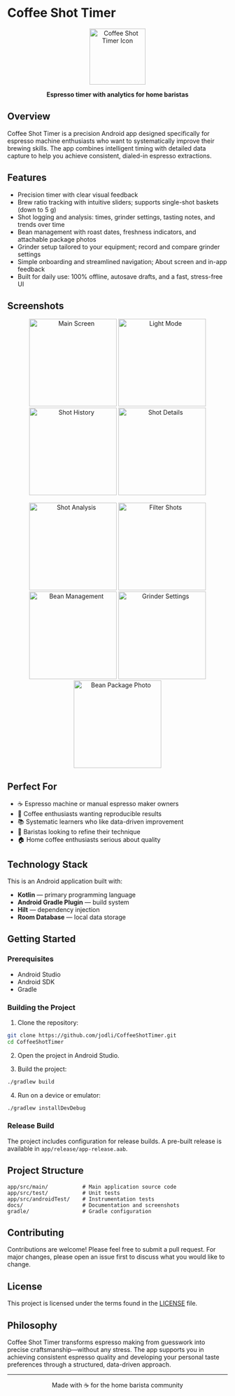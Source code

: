 # Coffee Shot Timer

<p align="center">
  <img src="docs/icon.png" alt="Coffee Shot Timer Icon" width="128" height="128">
</p>

<p align="center">
  <strong>Espresso timer with analytics for home baristas</strong>
</p>

## Overview

Coffee Shot Timer is a precision Android app designed specifically for espresso machine enthusiasts who want to systematically improve their brewing skills. The app combines intelligent timing with detailed data capture to help you achieve consistent, dialed-in espresso extractions.

## Features

- Precision timer with clear visual feedback
- Brew ratio tracking with intuitive sliders; supports single-shot baskets (down to 5 g)
- Shot logging and analysis: times, grinder settings, tasting notes, and trends over time
- Bean management with roast dates, freshness indicators, and attachable package photos
- Grinder setup tailored to your equipment; record and compare grinder settings
- Simple onboarding and streamlined navigation; About screen and in-app feedback
- Built for daily use: 100% offline, autosave drafts, and a fast, stress-free UI

## Screenshots

<p align="center">
  <img src="docs/en-US/main_screen.png" alt="Main Screen" width="200">
  <img src="docs/en-US/light_mode.png" alt="Light Mode" width="200">
  <img src="docs/en-US/shot_history.png" alt="Shot History" width="200">
  <img src="docs/en-US/shot_details.png" alt="Shot Details" width="200">
</p>

<p align="center">
  <img src="docs/en-US/shot_analysis.png" alt="Shot Analysis" width="200">
  <img src="docs/en-US/filter_shots.png" alt="Filter Shots" width="200">
  <img src="docs/en-US/bean_management.png" alt="Bean Management" width="200">
  <img src="docs/en-US/grinder_settings.png" alt="Grinder Settings" width="200">
  <img src="docs/en-US/bean_photo.png" alt="Bean Package Photo" width="200">
</p>

## Perfect For

- ☕ Espresso machine or manual espresso maker owners
- 🎯 Coffee enthusiasts wanting reproducible results
- 📚 Systematic learners who like data-driven improvement
- 🔧 Baristas looking to refine their technique
- 🏠 Home coffee enthusiasts serious about quality

## Technology Stack

This is an Android application built with:

- **Kotlin** — primary programming language
- **Android Gradle Plugin** — build system
- **Hilt** — dependency injection
- **Room Database** — local data storage

## Getting Started

### Prerequisites

- Android Studio
- Android SDK
- Gradle

### Building the Project

1. Clone the repository:

```bash
git clone https://github.com/jodli/CoffeeShotTimer.git
cd CoffeeShotTimer
```

2. Open the project in Android Studio.

3. Build the project:

```bash
./gradlew build
```

4. Run on a device or emulator:

```bash
./gradlew installDevDebug
```

### Release Build

The project includes configuration for release builds. A pre-built release is available in `app/release/app-release.aab`.

## Project Structure

```
app/src/main/           # Main application source code
app/src/test/           # Unit tests
app/src/androidTest/    # Instrumentation tests
docs/                   # Documentation and screenshots
gradle/                 # Gradle configuration
```

## Contributing

Contributions are welcome! Please feel free to submit a pull request. For major changes, please open an issue first to discuss what you would like to change.

## License

This project is licensed under the terms found in the [LICENSE](LICENSE) file.

## Philosophy

Coffee Shot Timer transforms espresso making from guesswork into precise craftsmanship—without any stress. The app supports you in achieving consistent espresso quality and developing your personal taste preferences through a structured, data-driven approach.

---

<p align="center">
  Made with ☕ for the home barista community
</p>
